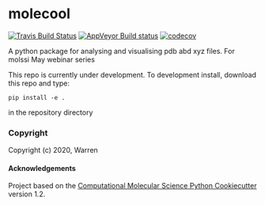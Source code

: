 molecool
==============================
[//]: # (Badges)
[![Travis Build Status](https://travis-ci.com/REPLACE_WITH_OWNER_ACCOUNT/molecool.svg?branch=master)](https://travis-ci.com/REPLACE_WITH_OWNER_ACCOUNT/molecool)
[![AppVeyor Build status](https://ci.appveyor.com/api/projects/status/REPLACE_WITH_APPVEYOR_LINK/branch/master?svg=true)](https://ci.appveyor.com/project/REPLACE_WITH_OWNER_ACCOUNT/molecool/branch/master)
[![codecov](https://codecov.io/gh/REPLACE_WITH_OWNER_ACCOUNT/molecool/branch/master/graph/badge.svg)](https://codecov.io/gh/REPLACE_WITH_OWNER_ACCOUNT/molecool/branch/master)

A python package for analysing and visualising pdb abd xyz files. For molssi May webinar series

This repo is currently under development. To development install, download this 
repo and type:

`pip install -e .`

in the repository directory

### Copyright

Copyright (c) 2020, Warren


#### Acknowledgements
 
Project based on the 
[Computational Molecular Science Python Cookiecutter](https://github.com/molssi/cookiecutter-cms) version 1.2.
